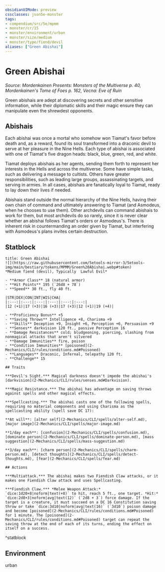```yaml
---
obsidianUIMode: preview
cssclasses: json5e-monster
tags:
- compendium/src/5e/mpmm
- monster/cr/15
- monster/environment/urban
- monster/size/medium
- monster/type/fiend/devil
aliases: ["Green Abishai"]
---
```

# Green Abishai
*Source: Mordenkainen Presents: Monsters of the Multiverse p. 40, Mordenkainen's Tome of Foes p. 162, Vecna: Eve of Ruin*  

Green abishais are adept at discovering secrets and other sensitive information, while their diplomatic skills and their magic ensure they can manipulate even the shrewdest opponents.

## Abishais

Each abishai was once a mortal who somehow won Tiamat's favor before death and, as a reward, found its soul transformed into a draconic devil to serve at her pleasure in the Nine Hells. Each type of abishai is associated with one of Tiamat's five dragon heads: black, blue, green, red, and white.

Tiamat deploys abishais as her agents, sending them forth to represent her interests in the Hells and across the multiverse. Some have simple tasks, such as delivering a message to cultists. Others have greater responsibilities, such as leading large groups, assassinating targets, and serving in armies. In all cases, abishais are fanatically loyal to Tiamat, ready to lay down their lives if needed.

Abishais stand outside the normal hierarchy of the Nine Hells, having their own chain of command and ultimately answering to Tiamat (and Asmodeus, when he chooses to use them). Other archdevils can command abishais to work for them, but most archdevils do so rarely, since it is never clear whether an abishai follows Tiamat's orders or Asmodeus's. There is inherent risk in countermanding an order given by Tiamat, but interfering with Asmodeus's plans invites certain destruction.

## Statblock

```ad-statblock
title: Green Abishai
![](https://raw.githubusercontent.com/5etools-mirror-3/5etools-img/main/bestiary/tokens/MPMM/Green%20Abishai.webp#token)
*Medium fiend (devil), Typically  Lawful Evil*

- **Armor Class** 18 (natural armor)
- **Hit Points** 195 (`26d8 + 78`)
- **Speed** 30 ft., fly 40 ft.

|STR|DEX|CON|INT|WIS|CHA|
|:---:|:---:|:---:|:---:|:---:|:---:|
|12 (+1)|17 (+3)|16 (+3)|17 (+3)|12 (+1)|19 (+4)|

- **Proficiency Bonus** +5
- **Saving Throws** Intelligence +8, Charisma +9
- **Skills** Deception +9, Insight +6, Perception +6, Persuasion +9
- **Senses** darkvision 120 ft., passive Perception 16
- **Damage Resistances** cold; bludgeoning, piercing, slashing from nonmagical attacks that aren't silvered
- **Damage Immunities** fire, poison
- **Condition Immunities** [poisoned](2-Mechanics/CLI/rules/conditions.md#Poisoned)
- **Languages** Draconic, Infernal, telepathy 120 ft.
- **Challenge** 15

## Traits

***Devil's Sight.*** Magical darkness doesn't impede the abishai's [darkvision](2-Mechanics/CLI/rules/senses.md#Darkvision).

***Magic Resistance.*** The abishai has advantage on saving throws against spells and other magical effects.

***Spellcasting.*** The abishai casts one of the following spells, requiring no material components and using Charisma as the spellcasting ability (spell save DC 17):

**At will**: [alter self](2-Mechanics/CLI/spells/alter-self.md), [major image](2-Mechanics/CLI/spells/major-image.md)

**1/day each**: [confusion](2-Mechanics/CLI/spells/confusion.md), [dominate person](2-Mechanics/CLI/spells/dominate-person.md), [mass suggestion](2-Mechanics/CLI/spells/mass-suggestion.md)

**3/day each**: [charm person](2-Mechanics/CLI/spells/charm-person.md), [detect thoughts](2-Mechanics/CLI/spells/detect-thoughts.md), [fear](2-Mechanics/CLI/spells/fear.md)

## Actions

***Multiattack.*** The abishai makes two Fiendish Claw attacks, or it makes one Fiendish Claw attack and uses Spellcasting.

***Fiendish Claw.*** *Melee Weapon Attack:* `dice:1d20+8|noform|text(+8)` to hit, reach 5 ft., one target. *Hit:* `dice:2d8+3|noform|avg|text(12)` (`2d8 + 3`) force damage. If the target is a creature, it must succeed on a DC 16 Constitution saving throw or take `dice:3d10|noform|avg|text(16)` (`3d10`) poison damage and become [poisoned](2-Mechanics/CLI/rules/conditions.md#Poisoned) for 1 minute. The [poisoned](2-Mechanics/CLI/rules/conditions.md#Poisoned) target can repeat the saving throw at the end of each of its turns, ending the effect on itself on a success.
```
^statblock

## Environment

urban